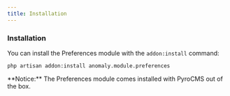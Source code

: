 ```yaml
---
title: Installation
---
```


### Installation

You can install the Preferences module with the `addon:install` command:

    php artisan addon:install anomaly.module.preferences

<div class="alert alert-warning">**Notice:** The Preferences module comes installed with PyroCMS out of the box.</div>

